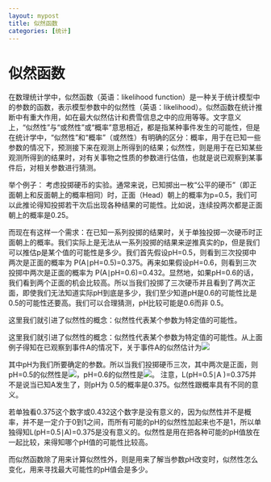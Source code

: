 ```yaml
---
layout: mypost
title: 似然函数
categories: [统计]
---
```


# 似然函数

在数理统计学中，似然函数（英语：likelihood function）是一种关于统计模型中的参数的函数，表示模型参数中的似然性（英语：likelihood）。似然函数在统计推断中有重大作用，如在最大似然估计和费雪信息之中的应用等等。文字意义上，“似然性”与“或然性”或“概率”意思相近，都是指某种事件发生的可能性，但是在统计学中，“似然性”和“概率”（或然性）有明确的区分：概率，用于在已知一些参数的情况下，预测接下来在观测上所得到的结果；似然性，则是用于在已知某些观测所得到的结果时，对有关事物之性质的参数进行估值，也就是说已观察到某事件后，对相关参数进行猜测。 

举个例子： 考虑投掷硬币的实验。通常来说，已知掷出一枚“公平的硬币”（即正面朝上和反面朝上的概率相同）时，正面（Head）朝上的概率为p=0.5，我们可以此推论得知投掷若干次后出现各种结果的可能性。比如说，连续投两次都是正面朝上的概率是0.25。

而现在有这样一个需求：在已知一系列投掷的结果时，关于单独投掷一次硬币时正面朝上的概率。我们实际上是无法从一系列投掷的结果来逆推真实的p，但是我们可以推估p是某个值的可能性是多少。我们首先假设pH=0.5，则看到三次投掷中两次是正面的概率为 P(A∣pH=0.5)=0.375。再来如果假设pH=0.6，则看到三次投掷中两次是正面的概率为 P(A∣pH=0.6)=0.432。显然地，如果pH=0.6的话，我们看到两个正面的机会比较高。所以当我们投掷了三次硬币并且看到了两次正面，即使我们无法知道实际pH到底是多少，我们至少知道pH是0.6的可能性比是0.5的可能性还要高。我们可以合理猜测，pH比较可能是0.6而非 0.5。 

这里我们就引进了似然性的概念：似然性代表某个参数为特定值的可能性。

这里我们就引进了似然性的概念：似然性代表某个参数为特定值的可能性。从上面例子得知在已观察到事件A的情况下，关于事件A的似然估计为![](458467458148915.png)

其中pH为我们所要确定的参数。所以当我们投掷硬币三次，其中两次是正面，则pH=0.5的似然性是![](157777080748944.png)，pH=0.6的似然性是![](10097697003216.png)。 注意，L(pH=0.5∣A )=0.375并不是说当已知A发生了，则pH为 0.5的概率是0.375。似然性跟概率具有不同的意义。

若单独看0.375这个数字或0.432这个数字是没有意义的，因为似然性并不是概率，并不是一定介于0到1之间，而所有可能的pH的似然性加起来也不是1，所以单独得知L(pH=0.5∣A)=0.375是没有意义的。似然性是用在把各种可能的pH值放在一起比较，来得知哪个pH值的可能性比较高。

而似然函数除了用来计算似然性外，则是用来了解当参数pH改变时，似然性怎么变化，用来寻找最大可能性的pH值会是多少。
